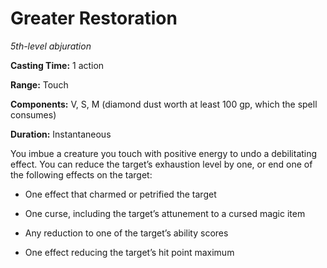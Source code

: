<title>Greater Restoration</title>

# Greater Restoration

_5th-level abjuration_

**Casting Time:** 1 action

**Range:** Touch

**Components:** V, S, M (diamond dust worth
at least 100 gp, which the spell consumes)

**Duration:** Instantaneous

You imbue a creature you touch with positive
energy to undo a debilitating effect. You can
reduce the target’s exhaustion level by one,
or end one of the following effects on the
target:

* One effect that charmed or petrified the
    target

* One curse, including the target’s
    attunement to a cursed magic item

* Any reduction to one of the target’s
    ability scores

* One effect reducing the target’s hit point
    maximum



